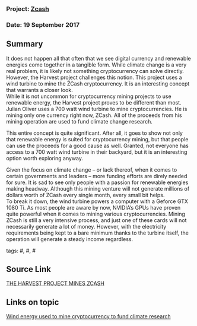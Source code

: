 ### Project: [Zcash](../projects/zcash.md) 
### Date: 19 September 2017
## Summary
It does not happen all that often that we see digital currency and renewable energies come together in a tangible form. While climate change is a very real problem, it is likely not something cryptocurrency can solve directly. However, the Harvest project challenges this notion. This project uses a wind turbine to mine the ZCash cryptocurrency. It is an interesting concept that warrants a closer look.  
While it is not uncommon for cryptocurrency mining projects to use renewable energy, the Harvest project proves to be different than most. Julian Oliver uses a 700 watt wind turbine to mine cryptocurrencies. He is mining only one currency right now, ZCash. All of the proceeds from his mining operation are used to fund climate change research.

This entire concept is quite significant. After all, it goes to show not only that renewable energy is suited for cryptocurrency mining, but that people can use the proceeds for a good cause as well. Granted, not everyone has access to a 700 watt wind turbine in their backyard, but it is an interesting option worth exploring anyway.

Given the focus on climate change – or lack thereof, when it comes to certain governments and leaders – more funding efforts are direly needed for sure. It is sad to see only people with a passion for renewable energies making headway. Although this mining venture will not generate millions of dollars worth of ZCash every single month, every small bit helps.   
To break it down, the wind turbine powers a computer with a Geforce GTX 1080 Ti. As most people are aware by now, NVIDIA’s GPUs have proven quite powerful when it comes to mining various cryptocurrencies. Mining ZCash is still a very intensive process, and just one of these cards will not necessarily generate a lot of money. However, with the electricity requirements being kept to a bare minimum thanks to the turbine itself, the operation will generate a steady income regardless.


tags: #, #, #
## Source Link
[THE HARVEST PROJECT MINES ZCASH](https://themerkle.com/harvest-project-mines-zcash-to-fund-climate-change-research/)  
## Links on topic
[Wind energy used to mine cryptocurrency to fund climate research](https://julianoliver.com/output/harvest)
